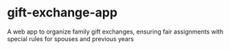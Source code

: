 # gift-exchange-app
A web app to organize family gift exchanges, ensuring fair assignments with special rules for spouses and previous years

